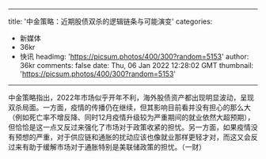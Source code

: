 
---
title: '中金策略：近期股债双杀的逻辑链条与可能演变'
categories: 
 - 新媒体
 - 36kr
 - 快讯
headimg: 'https://picsum.photos/400/300?random=5153'
author: 36kr
comments: false
date: Thu, 06 Jan 2022 12:28:02 GMT
thumbnail: 'https://picsum.photos/400/300?random=5153'
---

<div>   
中金策略指出，2022年市场似乎开年不利，海外股债资产都出现明显波动，呈现双杀局面。一方面，疫情的传播仍在继续，但其影响目前看并没有担心的那么大（例如死亡率不增反降、同时12月疫情升级较为严重期间的就业依然大超预期），但恰恰是这一点又反过来强化了市场对于政策收紧的担忧。另一方面，如果疫情没有预想的严重，对于供应链和通胀的扰动应该也像就业那样更轻才对，而这又会反过来有助于缓解市场对于通胀特别是美联储政策的担忧。（一财）  
</div>
            
